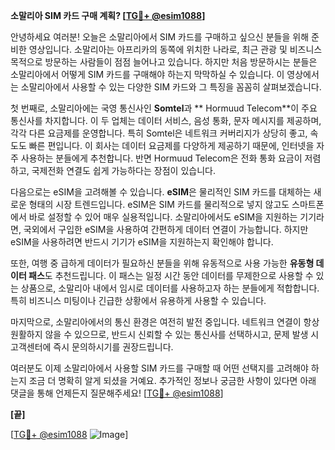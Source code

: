 **소말리아 SIM 카드 구매 계획? [[TG💪+ @esim1088](https://t.me/s/esim1088)]**

안녕하세요 여러분! 오늘은 소말리아에서 SIM 카드를 구매하고 싶으신 분들을 위해 준비한 영상입니다. 소말리아는 아프리카의 동쪽에 위치한 나라로, 최근 관광 및 비즈니스 목적으로 방문하는 사람들이 점점 늘어나고 있습니다. 하지만 처음 방문하시는 분들은 소말리아에서 어떻게 SIM 카드를 구매해야 하는지 막막하실 수 있습니다. 이 영상에서는 소말리아에서 사용할 수 있는 다양한 SIM 카드와 그 특징을 꼼꼼히 살펴보겠습니다.

첫 번째로, 소말리아에는 국영 통신사인 **Somtel**과 ** Hormuud Telecom**이 주요 통신사를 차지합니다. 이 두 업체는 데이터 서비스, 음성 통화, 문자 메시지를 제공하며, 각각 다른 요금제를 운영합니다. 특히 Somtel은 네트워크 커버리지가 상당히 좋고, 속도도 빠른 편입니다. 이 회사는 데이터 요금제를 다양하게 제공하기 때문에, 인터넷을 자주 사용하는 분들에게 추천합니다. 반면 Hormuud Telecom은 전화 통화 요금이 저렴하고, 국제전화 연결도 쉽게 가능하다는 장점이 있습니다.

다음으로는 eSIM을 고려해볼 수 있습니다. **eSIM**은 물리적인 SIM 카드를 대체하는 새로운 형태의 시장 트렌드입니다. eSIM은 SIM 카드를 물리적으로 넣지 않고도 스마트폰에서 바로 설정할 수 있어 매우 실용적입니다. 소말리아에서도 eSIM을 지원하는 기기라면, 국외에서 구입한 eSIM을 사용하여 간편하게 데이터 연결이 가능합니다. 하지만 eSIM을 사용하려면 반드시 기기가 eSIM을 지원하는지 확인해야 합니다.

또한, 여행 중 급하게 데이터가 필요하신 분들을 위해 유동적으로 사용 가능한 **유동형 데이터 패스**도 추천드립니다. 이 패스는 일정 시간 동안 데이터를 무제한으로 사용할 수 있는 상품으로, 소말리아 내에서 임시로 데이터를 사용하고자 하는 분들에게 적합합니다. 특히 비즈니스 미팅이나 긴급한 상황에서 유용하게 사용할 수 있습니다.

마지막으로, 소말리아에서의 통신 환경은 여전히 발전 중입니다. 네트워크 연결이 항상 원활하지 않을 수 있으므로, 반드시 신뢰할 수 있는 통신사를 선택하시고, 문제 발생 시 고객센터에 즉시 문의하시기를 권장드립니다.

여러분도 이제 소말리아에서 사용할 SIM 카드를 구매할 때 어떤 선택지를 고려해야 하는지 조금 더 명확히 알게 되셨을 거예요. 추가적인 정보나 궁금한 사항이 있다면 아래 댓글을 통해 언제든지 질문해주세요! [[TG💪+ @esim1088](https://t.me/s/esim1088)]

**[끝]**

[[TG💪+ @esim1088](https://t.me/s/esim1088) ![Image](https://i.postimg.cc/Y0z9fWf4/image.png)]